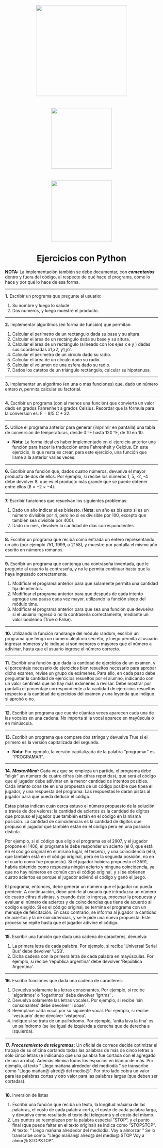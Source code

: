 <h1 align ="center">
   
<img src="https://media2.giphy.com/media/KAq5w47R9rmTuvWOWa/giphy.gif" width=300 height=300>

</h1>

<h1 align ="center">
   
<img src="https://i.imgur.com/DfQqM.gif" width=200 height=200>

</h1>

<h1 align ="center">
   
<img src="https://phoneky.co.uk/thumbs/screensavers/down/anime/charmander_rh0UXUlh.gif" width=200 height=200>

</h1>


<h1 align="center">Ejercicios con Python</h1>

__NOTA:__ La implementación también se debe documentar, con ___comentarios___ dentro y fuera del código, al respecto de qué hace el programa, cómo lo hace y por qué lo hace de esa forma.
<hr>

__1.__ Escribir un programa que pregunte al usuario:
   1. Su nombre y luego lo salude
   2. Dos numeros, y luego muestre el producto.
<hr>

__2.__ Implementar algoritmos (en forma de función) que permitan:
   1. Calcular el perímetro de un rectángulo dada su base y su altura.
   2. Calcular el área de un rectángulo dada su base y su altura.
   3. Calcular el área de un rectángulo (alineado con los ejes x e y ) dadas sus coordenadas x1,x2, y1,y2.
   4. Calcular el perímetro de un círculo dado su radio.
   5. Calcular el área de un círculo dado su radio.
   6. Calcular el volumen de una esfera dado su radio.
   7. Dados los catetos de un triángulo rectángulo, calcular su hipotenusa.
<hr>

__3.__ Implementar un algoritmo (en una o más funciones) que, dado un número entero ___n___, permita calcular su factorial.
<hr>

__4.__ Escribir un programa (con al menos una función) que convierta un valor dado en grados Fahrenheit a grados Celsius. Recordar que la fórmula para la conversión es: F = 9/5 C + 32.
<hr>

__5.__ Utilice el programa anterior para generar (imprimir en pantalla) una tabla de conversión de temperaturas, desde 0 °F hasta 120 °F, de 10 en 10.
  - __Nota__: La forma ideal es haber implementado en el ejercicio anterior una función para hacer la traducción entre Fahrenheit y Celcius. En este ejercicio, lo que resta es crear, para este ejercicio, una función que llame a la anterior varias veces.
<hr>

__6.__ Escribir una función que, dados cuatro números, devuelva el mayor producto de dos de ellos. Por ejemplo, si recibe los números 1, 5, -2, -4 debe devolver 8, que es el producto más grande que se puede obtener entre ellos (8 = −2 × −4).
<hr>

__7.__ Escribir funciones que resuelvan los siguientes problemas:
   1. Dado un año indicar si es bisiesto. (__Nota__: un año es bisiesto si es un número divisible por 4, pero no si es divisible por 100, excepto que también sea divisible por 400).
   2. Dado un mes, devolver la cantidad de días correspondientes.
<hr>

__8.__ Escribir un programa que reciba como entrada un entero representando un año (por ejemplo 751, 1999, o 2158), y muestre por pantalla el mismo año escrito en números romanos.
<hr>

__9.__ Escribir un programa que contenga una contraseña inventada, que le pregunte al usuario la contraseña, y no le permita continuar hasta que la haya ingresado correctamente.
   1. Modificar el programa anterior para que solamente permita una cantidad fija de intentos.
   2. Modificar el programa anterior para que después de cada intento agregue una pausa cada vez mayor, utilizando la función sleep del módulo time.
   3. Modificar el programa anterior para que sea una función que devuelva si el usuario ingresó o no la contraseña correctamente, mediante un valor booleano (True o False).
<hr>

__10.__ Utilizando la función randrange del módulo random, escribir un programa que tenga un número aleatorio secreto, y luego permita al usuario ingresar números y le indique si son menores o mayores que el número a adivinar, hasta que el usuario ingrese el número correcto.
<hr>

__11.__ Escribir una función que dada la cantidad de ejercicios de un examen, y el porcentaje necesario de ejercicios bien resueltos necesario para aprobar dicho examen, revise un grupo de exámenes. Para ello, en cada paso debe preguntar la cantidad de ejercicios resueltos por el alumno, indicando con un valor centinela que no hay más exámenes a revisar. Debe mostrar por pantalla el porcentaje correspondiente a la cantidad de ejercicios resueltos respecto a la cantidad de ejercicios del examen y una leyenda que indique si aprobó o no.
<hr>

__12.__ Escribir un programa que cuente cúantas veces aparecen cada una de las vocales en una cadena. No importa si la vocal aparece en mayúscula o en minúscula.
<hr>

__13.__ Escribir un programa que compare dos strings y devuelva True si el primero es la versión capitalizada del segundo.
  - __Nota:__ Por ejemplo, la versión capitalizada de la palabra “programar” es “PROGRAMAR”.
<hr>

__14.__ ___MasterMind:___ Cada vez que se empieza un partido, el programa debe “eligir” un número de cuatro cifras (sin cifras repetidas), que será el código que el jugador debe adivinar en la menor cantidad de intentos posibles. Cada intento consiste en una propuesta de un código posible que tipea el jugador, y una respuesta del programa. Las respuestas le darán pistas al jugador para que pueda deducir el código.

Estas pistas indican cuán cerca estuvo el número propuesto de la solución a través de dos valores: la cantidad de aciertos es la cantidad de dígitos que propuso el jugador que también están en el código en la misma posición. La cantidad de coincidencias es la cantidad de digitos que propuso el jugador que también están en el código pero en una posición distinta.

Por ejemplo, si el código que eligió el programa es el 2607, y el jugador propone el 1406, el programa le debe responder un acierto (el 0, que está en el código original en el mismo lugar, el tercero), y una coincidencia (el 6, que también está en el código original, pero en la segunda posición, no en el cuarto como fue propuesto). Si el jugador hubiera propuesto el 3591, habría obtenido como respuesta ningún acierto y ninguna coincidencia, ya que no hay números en común con el código original, y si se obtienen cuatro aciertos es porque el jugador adivinó el código y ganó el juego.

El programa, entonces, debe generar un número que el jugador no pueda predecir. A continuación, debe pedirle al usuario que introduzca un número de cuatro cifras distintas, y cuando éste lo ingresa, procesar la propuesta y evaluar el número de aciertos y de coincidencias que tiene de acuerdo al código elegido. Si es el código original, se termina el programa con un mensaje de felicitación. En caso contrario, se informa al jugador la cantidad de aciertos y la de coincidencias, y se le pide una nueva propuesta. Este proceso se repite hasta que el jugador adivine el código.
<hr>

__15.__ Escribir una función que dada una cadena de caracteres, devuelva:
   1. La primera letra de cada palabra. Por ejemplo, si recibe 'Universal Serial Bus' debe devolver 'USB'.
   2. Dicha cadena con la primera letra de cada palabra en mayúsculas. Por ejemplo, si recibe 'república argentina' debe devolver 'República Argentina'.
<hr>

__16.__ Escribir funciones que dada una cadena de caracteres:
   1. Devuelva solamente las letras consonantes. Por ejemplo, si recibe 'algoritmos' o 'logaritmos' debe devolver 'lgrtms' .
   2. Devuelva solamente las letras vocales. Por ejemplo, si recibe 'sin consonantes' debe devolver 'i ooae'.
   3. Reemplace cada vocal por su siguiente vocal. Por ejemplo, si recibe 'vestuario' debe devolver 'vistaerou'.
   4. Indique si se trata de un palíndromo. Por ejemplo, 'anita lava la tina' es un palíndromo (se lee igual de izquierda a derecha que de derecha a izquierda).
<hr>

__17.__ ___Procesamiento de telegramas:___ Un oficial de correos decide optimizar el trabajo de su oficina cortando todas las palabras de más de cinco letras a sólo cinco letras (e indicando que una palabra fue cortada con el agregado de una arroba). Además elimina todos los espacios en blanco de más. Por ejemplo, al texto " Llego mañana alrededor del mediodía " se transcribe como "Llego mañan@ alred@ del medio@". Por otro lado cobra un valor para las palabras cortas y otro valor para las palabras largas (que deben ser cortadas).
<hr>

__18.__ Inversión de listas
   1. Escribir una función que reciba un texto, la longitud máxima de las palabras, el costo de cada palabra corta, el costo de cada palabra larga, y devuelva como resultado el texto del telegrama y el costo del mismo.
   2. Los puntos se reemplazan por la palabra especial ”STOP”, y el punto final (que puede faltar en el texto original) se indica como ”STOPSTOP”. Al texto: " Llego mañana alrededor del mediodía. Voy a almorzar " Se lo transcribe como: "Llego mañan@ alred@ del medio@ STOP Voy a almor@ STOPSTOP".

